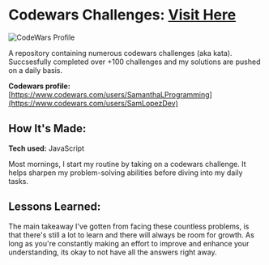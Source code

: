 # Codewars Challenges: <a href="https://www.codewars.com/users/SamLopezDev">Visit Here</a>

![CodeWars Profile](https://github.com/SamanthaLProgramming/codewars-challenges/assets/150631576/7fd0b810-c0a7-41c5-841a-e2f3582e5c50)

A repository containing numerous codewars challenges (aka kata). Succsesfully completed over +100 challenges and my solutions are pushed on a daily basis.

**Codewars profile:** [https://www.codewars.com/users/SamanthaLProgramming](https://www.codewars.com/users/SamLopezDev)

## How It's Made:

**Tech used:** JavaScript

Most mornings, I start my routine by taking on a codewars challenge. It helps sharpen my problem-solving abilities before diving into my daily tasks.

## Lessons Learned:

The main takeaway I've gotten from facing these countless problems, is that there's still a lot to learn and there will always be room for growth. As long as you're constantly making an effort to improve and  enhance your understanding, its okay to not have all the answers right away.
